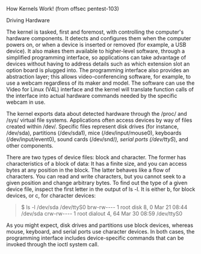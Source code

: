 How Kernels Work! (from offsec pentest-103)

Driving Hardware

The kernel is tasked, first and foremost, with controlling the computer's hardware components. It detects and configures them when the computer powers on, or when a device is inserted or removed (for example, a USB device). It also makes them available to higher-level software, through a simplified programming interface, so applications can take advantage of devices without having to address details such as which extension slot an option board is plugged into. The programming interface also provides an abstraction layer; this allows video-conferencing software, for example, to use a webcam regardless of its maker and model. The software can use the Video for Linux (V4L) interface and the kernel will translate function calls of the interface into actual hardware commands needed by the specific webcam in use.

The kernel exports data about detected hardware through the /proc/ and /sys/ virtual file systems. Applications often access devices by way of files created within /dev/. Specific files represent disk drives (for instance, /dev/sda), partitions (/dev/sda1), mice (/dev/input/mouse0), keyboards (/dev/input/event0), sound cards (/dev/snd/*), serial ports (/dev/ttyS*), and other components.

There are two types of device files: block and character. The former has characteristics of a block of data: It has a finite size, and you can access bytes at any position in the block. The latter behaves like a flow of characters. You can read and write characters, but you cannot seek to a given position and change arbitrary bytes. To find out the type of a given device file, inspect the first letter in the output of ls -l. It is either b, for block devices, or c, for character devices:

>$ ls -l /dev/sda /dev/ttyS0
brw-rw---- 1 root disk    8,  0 Mar 21 08:44 /dev/sda
crw-rw---- 1 root dialout 4, 64 Mar 30 08:59 /dev/ttyS0

As you might expect, disk drives and partitions use block devices, whereas mouse, keyboard, and serial ports use character devices. In both cases, the programming interface includes device-specific commands that can be invoked through the ioctl system call.
